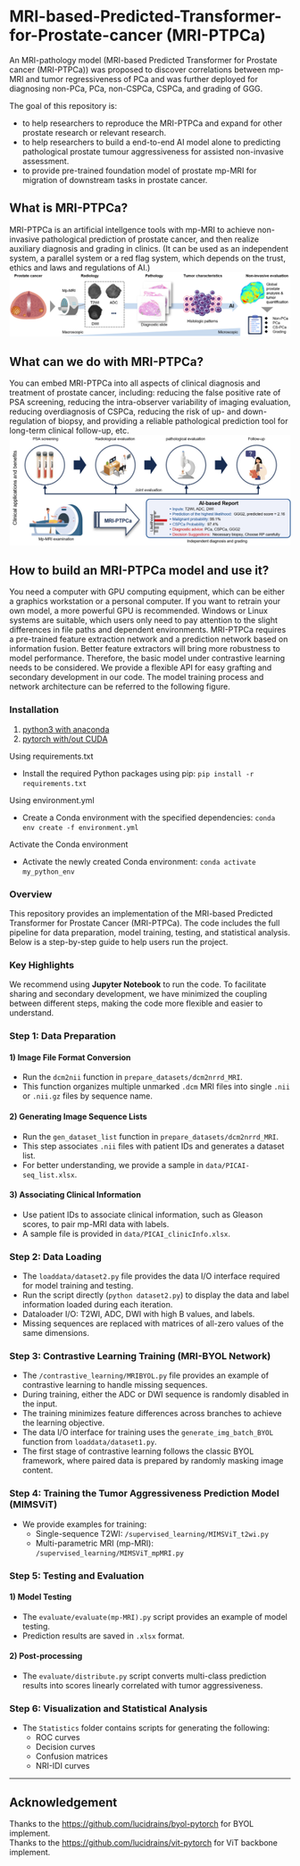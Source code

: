 # MRI-based-Predicted-Transformer-for-Prostate-cancer (MRI-PTPCa)
An MRI-pathology model (MRI-based Predicted Transformer for Prostate cancer (MRI-PTPCa)) was proposed to discover correlations between mp-MRI and tumor regressiveness of PCa and was further deployed for diagnosing non-PCa, PCa, non-CSPCa, CSPCa, and grading of GGG.

The goal of this repository is:
- to help researchers to reproduce the MRI-PTPCa  and expand for other prostate research or relevant research.
- to help researchers to build a end-to-end AI model alone to predicting pathological prostate tumour aggressiveness for assisted non-invasive assessment.
- to provide pre-trained foundation model of prostate mp-MRI for migration of downstream tasks in prostate cancer.

## What is MRI-PTPCa?
MRI-PTPCa is an artificial intellgence tools with mp-MRI to achieve non-invasive pathological prediction of prostate cancer, and then realize auxiliary diagnosis and grading in clinics. (It can be used as an independent system, a parallel system or a red flag system, which depends on the trust, ethics and laws and regulations of AI.)
![orig](https://github.com/StandWisdom/MRI-based-Predicted-Transformer-for-Prostate-cancer/blob/main/data/study%20design.png)<br>

## What can we do with MRI-PTPCa?
You can embed MRI-PTPCa into all aspects of clinical diagnosis and treatment of prostate cancer, including: reducing the false positive rate of PSA screening, reducing the intra-observer variability of imaging evaluation, reducing overdiagnosis of CSPCa, reducing the risk of up- and down-regulation of biopsy, and providing a reliable pathological prediction tool for long-term clinical follow-up, etc.
![orig](https://github.com/StandWisdom/MRI-based-Predicted-Transformer-for-Prostate-cancer/blob/main/data/clinical%20benifits.png)<br>

## How to build an MRI-PTPCa model and use it?
You need a computer with GPU computing equipment, which can be either a graphics workstation or a personal computer. If you want to retrain your own model, a more powerful GPU is recommended. Windows or Linux systems are suitable, which users only need to pay attention to the slight differences in file paths and dependent environments. MRI-PTPCa requires a pre-trained feature extraction network and a prediction network based on information fusion. Better feature extractors will bring more robustness to model performance. Therefore, the basic model under contrastive learning needs to be considered. We provide a flexible API for easy grafting and secondary development in our code. The model training process and network architecture can be referred to the following figure.


### Installation
1. [python3 with anaconda](https://www.continuum.io/downloads)
2. [pytorch with/out CUDA](http://pytorch.org)

Using requirements.txt
- Install the required Python packages using pip:
`pip install -r requirements.txt`

Using environment.yml
- Create a Conda environment with the specified dependencies:
`conda env create -f environment.yml`

Activate the Conda environment
- Activate the newly created Conda environment:
`conda activate my_python_env`

### **Overview**
This repository provides an implementation of the MRI-based Predicted Transformer for Prostate Cancer (MRI-PTPCa). The code includes the full pipeline for data preparation, model training, testing, and statistical analysis. Below is a step-by-step guide to help users run the project.


### **Key Highlights**

We recommend using **Jupyter Notebook** to run the code. To facilitate sharing and secondary development, we have minimized the coupling between different steps, making the code more flexible and easier to understand.


### **Step 1: Data Preparation**

#### 1) **Image File Format Conversion**
   - Run the `dcm2nii` function in `prepare_datasets/dcm2nrrd_MRI`.
   - This function organizes multiple unmarked `.dcm` MRI files into single `.nii` or `.nii.gz` files by sequence name.

#### 2) **Generating Image Sequence Lists**
   - Run the `gen_dataset_list` function in `prepare_datasets/dcm2nrrd_MRI`.
   - This step associates `.nii` files with patient IDs and generates a dataset list.
   - For better understanding, we provide a sample in `data/PICAI-seq_list.xlsx`.

#### 3) **Associating Clinical Information**
   - Use patient IDs to associate clinical information, such as Gleason scores, to pair mp-MRI data with labels.
   - A sample file is provided in `data/PICAI_clinicInfo.xlsx`.

### **Step 2: Data Loading**

- The `loaddata/dataset2.py` file provides the data I/O interface required for model training and testing.
- Run the script directly (`python dataset2.py`) to display the data and label information loaded during each iteration.
- Dataloader I/O: T2WI, ADC, DWI with high B values, and labels.
- Missing sequences are replaced with matrices of all-zero values of the same dimensions.

### **Step 3: Contrastive Learning Training (MRI-BYOL Network)**

- The `/contrastive_learning/MRIBYOL.py` file provides an example of contrastive learning to handle missing sequences.
- During training, either the ADC or DWI sequence is randomly disabled in the input.
- The training minimizes feature differences across branches to achieve the learning objective.
- The data I/O interface for training uses the `generate_img_batch_BYOL` function from `loaddata/dataset1.py`.
- The first stage of contrastive learning follows the classic BYOL framework, where paired data is prepared by randomly masking image content.

### **Step 4: Training the Tumor Aggressiveness Prediction Model (MIMSViT)**

- We provide examples for training:
  - Single-sequence T2WI: `/supervised_learning/MIMSViT_t2wi.py`
  - Multi-parametric MRI (mp-MRI): `/supervised_learning/MIMSViT_mpMRI.py`

### **Step 5: Testing and Evaluation**

#### 1) **Model Testing**
   - The `evaluate/evaluate(mp-MRI).py` script provides an example of model testing.
   - Prediction results are saved in `.xlsx` format.

#### 2) **Post-processing**
   - The `evaluate/distribute.py` script converts multi-class prediction results into scores linearly correlated with tumor aggressiveness.

### **Step 6: Visualization and Statistical Analysis**

- The `Statistics` folder contains scripts for generating the following:
  - ROC curves
  - Decision curves
  - Confusion matrices
  - NRI-IDI curves

---
## Acknowledgement
Thanks to the https://github.com/lucidrains/byol-pytorch for BYOL implement.<br>
Thanks to the https://github.com/lucidrains/vit-pytorch for ViT backbone implement.<br>
